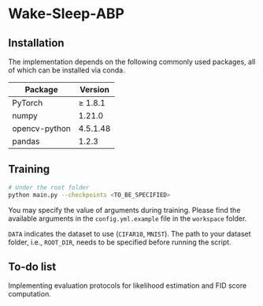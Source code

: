 # Wake-Sleep-ABP

## Installation

The implementation depends on the following commonly used packages, all of which can be installed via conda.

| Package       | Version                          |
| ------------- | -------------------------------- |
| PyTorch       | ≥ 1.8.1                          |
| numpy         | 1.21.0                           |
| opencv-python | 4.5.1.48                         |
| pandas        | 1.2.3                            |

## Training

```bash
# Under the root folder
python main.py --checkpoints <TO_BE_SPECIFIED>
```

You may specify the value of arguments during training. Please find the available arguments in the `config.yml.example` file in the  `workspace` folder.

`DATA` indicates the dataset to use (`CIFAR10`, `MNIST`). The path to your dataset folder, i.e., `ROOT_DIR`, needs to be specified before running the script.

## To-do list

Implementing evaluation protocols for likelihood estimation and FID score computation.